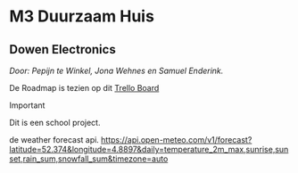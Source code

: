 # M3 Duurzaam Huis
## Dowen Electronics
_Door: Pepijn te Winkel, Jona Wehnes en Samuel Enderink._

De Roadmap is tezien op dit [Trello Board](https://trello.com/b/XrBcVtU3/m3-bo-duurzaamhuis)
> [!IMPORTANT]
> Dit is een school project.
>
> de weather forecast api.
> https://api.open-meteo.com/v1/forecast?latitude=52.374&longitude=4.8897&daily=temperature_2m_max,sunrise,sunset,rain_sum,snowfall_sum&timezone=auto
